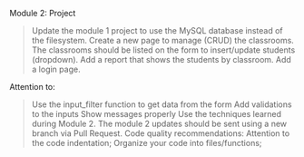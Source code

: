 Module 2: Project

>Update the module 1 project to use the MySQL database instead of the
>filesystem.
>Create a new page to manage (CRUD) the classrooms. The
>classrooms should be listed on the form to insert/update students
>(dropdown).
>Add a report that shows the students by classroom.
>Add a login page.

Attention to:

>Use the input_filter function to get data from the form
>Add validations to the inputs
>Show messages properly
>Use the techniques learned during Module 2.
>The module 2 updates should be sent using a new branch via Pull
>Request.
>Code quality recommendations:
>Attention to the code indentation;
>Organize your code into files/functions;